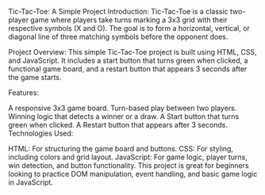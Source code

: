 Tic-Tac-Toe: A Simple Project
Introduction:
Tic-Tac-Toe is a classic two-player game where players take turns marking a 3x3 grid with their respective symbols (X and O). The goal is to form a horizontal, vertical, or diagonal line of three matching symbols before the opponent does.

Project Overview:
This simple Tic-Tac-Toe project is built using HTML, CSS, and JavaScript. It includes a start button that turns green when clicked, a functional game board, and a restart button that appears 3 seconds after the game starts.

Features:

A responsive 3x3 game board.
Turn-based play between two players.
Winning logic that detects a winner or a draw.
A Start button that turns green when clicked.
A Restart button that appears after 3 seconds.
Technologies Used:

HTML: For structuring the game board and buttons.
CSS: For styling, including colors and grid layout.
JavaScript: For game logic, player turns, win detection, and button functionality.
This project is great for beginners looking to practice DOM manipulation, event handling, and basic game logic in JavaScript.
